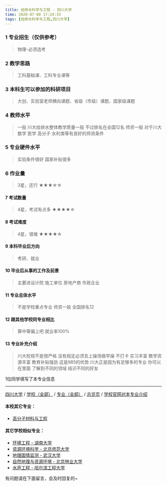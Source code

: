 ```yaml
---
title: 给排水科学与工程 - 四川大学
time: 2020-07-08 17:24:33
tags: [给排水科学与工程,四川大学]
---
```

### 1 专业招生（仅供参考）  
> 物理-必须选考


### 2 教学思路
> 工科基础课、工科专业课等


### 3 本科生可以参加的科研项目
>  大创、实验室老师横向课题、省级（市级）课题、国家级课题


### 4 教师水平
> 一般 川大给排水整体教学质量一般 不过排名在全国12名 师资一般 
对于川大数学 医学 高分子 水利类等有良好的师资条件


### 5 专业硬件水平
> 实验条件很好 国家补贴很多


### 6 作业量
>3星，还行
★★★☆☆


#### 7 考试数量
>4星，考试有点多
★★★★☆


#### 8 考试难度
> 4星，很难
★★★★☆



#### 9 本科毕业后方向
> 考研、就业


#### 10 毕业后从事的工作及前景
> 主要进设计院 施工单位 房地产商 市政企业


#### 11 专业总体水平
> 不是学校重点专业 师资一般 全国排名12


#### 12 跟其他学校同专业相比
> 算中等偏上吧 就业率100%


#### 13 专业补充介绍
> 川大校规不是很严格 没有规定必须去上操场做早操 不打卡  实习丰富 教学资源丰富 教育补贴强劲 这是985的优势 
川大正是因为有足够多的专业 你可以在里面
了解到不同的领域 结识不同的好友

1位同学填写了本专业信息
***
[四川大学](https://univgo.github.io/2020/07/08/四川大学) / [学校（全部）](https://univgo.github.io/2020/07/09/学校汇总页) / [专业（全部）](https://univgo.github.io/2020/07/09/专业汇总页) / [总览页](https://univgo.github.io/2020/07/09/总览) / [学校官网对本专业介绍](http://acem.scu.edu.cn/xyjs.php?siteid=1&cid=91)
#### 本校其它专业：
- [高分子材料与工程](https://univgo.github.io/2020/07/08/81f8ee185b5e)

#### 其它学校相似专业：
- [环境工程 - 湖南大学](https://univgo.github.io/2020/07/08/环境工程%20-%20湖南大学)
- [资源环境科学 - 北京师范大学](https://univgo.github.io/2020/07/08/资源环境科学%20-%20北京师范大学)
- [地理国情监测 - 武汉大学](https://univgo.github.io/2020/07/08/地理国情监测%20-%20武汉大学)
- [自然地理与资源环境 - 北京林业大学](https://univgo.github.io/2020/07/08/自然地理与资源环境%20-%20北京林业大学)
- [水声工程 - 哈尔滨工程大学](https://univgo.github.io/2020/07/08/水声工程%20-%20哈尔滨工程大学)


有问题请在下面留言，会及时回复的~